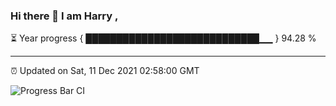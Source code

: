 ### Hi there 👋 I am Harry , 

⏳ Year progress { ████████████████████████████▁▁ } 94.28 %

---

⏰ Updated on Sat, 11 Dec 2021 02:58:00 GMT

![Progress Bar CI](https://github.com/duykhang68/duykhang68/workflows/Progress%20Bar%20CI/badge.svg)

